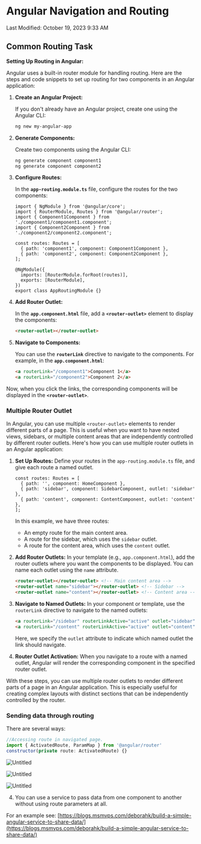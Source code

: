 # Angular Navigation and Routing

Last Modified: October 19, 2023 9:33 AM

## Common Routing Task

**Setting Up Routing in Angular:**

Angular uses a built-in router module for handling routing. Here are the steps and code snippets to set up routing for two components in an Angular application:

1. **Create an Angular Project:**
    
    If you don't already have an Angular project, create one using the Angular CLI:
    
    ```bash
    ng new my-angular-app
    ```
    
2. **Generate Components:**
    
    Create two components using the Angular CLI:
    
    ```bash
    ng generate component component1
    ng generate component component2
    ```
    
3. **Configure Routes:**
    
    In the **`app-routing.module.ts`** file, configure the routes for the two components:
    
    ```tsx
    import { NgModule } from '@angular/core';
    import { RouterModule, Routes } from '@angular/router';
    import { Component1Component } from './component1/component1.component';
    import { Component2Component } from './component2/component2.component';
    
    const routes: Routes = [
      { path: 'component1', component: Component1Component },
      { path: 'component2', component: Component2Component },
    ];
    
    @NgModule({
      imports: [RouterModule.forRoot(routes)],
      exports: [RouterModule],
    })
    export class AppRoutingModule {}
    ```
    
4. **Add Router Outlet:**
    
    In the **`app.component.html`** file, add a **`<router-outlet>`** element to display the components:
    
    ```html
    <router-outlet></router-outlet>
    ```
    
5. **Navigate to Components:**
    
    You can use the **`routerLink`** directive to navigate to the components. For example, in the **`app.component.html`**:
    
    ```html
    <a routerLink="/component1">Component 1</a>
    <a routerLink="/component2">Component 2</a>
    ```
    

Now, when you click the links, the corresponding components will be displayed in the **`<router-outlet>`**.

### Multiple Router Outlet

In Angular, you can use multiple `<router-outlet>` elements to render different parts of a page. This is useful when you want to have nested views, sidebars, or multiple content areas that are independently controlled by different router outlets. Here's how you can use multiple router outlets in an Angular application:

1. **Set Up Routes:**
Define your routes in the `app-routing.module.ts` file, and give each route a named outlet.
    
    ```tsx
    const routes: Routes = [
      { path: '', component: HomeComponent },
      { path: 'sidebar', component: SidebarComponent, outlet: 'sidebar' },
      { path: 'content', component: ContentComponent, outlet: 'content' },
    ];
    
    ```
    
    In this example, we have three routes:
    
    - An empty route for the main content area.
    - A route for the sidebar, which uses the `sidebar` outlet.
    - A route for the content area, which uses the `content` outlet.
2. **Add Router Outlets:**
In your template (e.g., `app.component.html`), add the router outlets where you want the components to be displayed. You can name each outlet using the `name` attribute.
    
    ```html
    <router-outlet></router-outlet> <!-- Main content area -->
    <router-outlet name="sidebar"></router-outlet> <!-- Sidebar -->
    <router-outlet name="content"></router-outlet> <!-- Content area -->
    
    ```
    
3. **Navigate to Named Outlets:**
In your component or template, use the `routerLink` directive to navigate to the named outlets:
    
    ```html
    <a routerLink="/sidebar" routerLinkActive="active" outlet="sidebar">Show Sidebar</a>
    <a routerLink="/content" routerLinkActive="active" outlet="content">Show Content</a>
    
    ```
    
    Here, we specify the `outlet` attribute to indicate which named outlet the link should navigate.
    
4. **Router Outlet Activation:**
When you navigate to a route with a named outlet, Angular will render the corresponding component in the specified router outlet.

With these steps, you can use multiple router outlets to render different parts of a page in an Angular application. This is especially useful for creating complex layouts with distinct sections that can be independently controlled by the router.

### Sending data through routing

There are several ways:

```jsx
//Accessing route in navigated page.
import { ActivatedRoute, ParamMap } from '@angular/router'
constructor(private route: ActivatedRoute) {}
```

![Untitled](/assets/img/angular_required_parameter.png)

![Untitled](/assets/img/angular_optional_parameter.png)

![Untitled](/assets/img/angular_query_parameter.png)

4) You can use a service to pass data from one component to another without using route parameters at all.

For an example see: [https://blogs.msmvps.com/deborahk/build-a-simple-angular-service-to-share-data/](https://blogs.msmvps.com/deborahk/build-a-simple-angular-service-to-share-data/)
